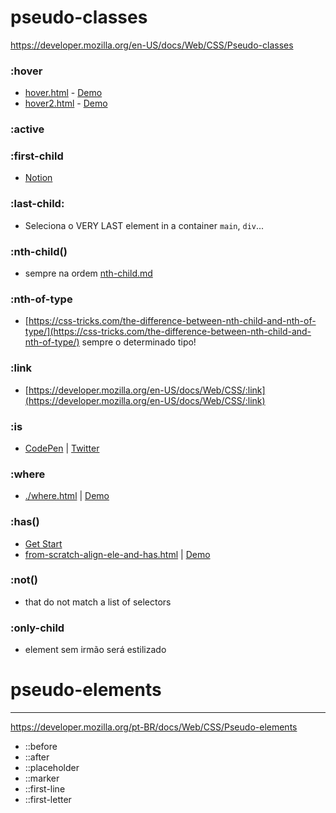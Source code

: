 # pseudo-classes

https://developer.mozilla.org/en-US/docs/Web/CSS/Pseudo-classes

### :hover

- [hover.html](./hover.html) - [Demo](https://geraldotech.github.io/DevMap/CSS/pages/hover.html)
- [hover2.html](./hover2.html) - [Demo](https://geraldotech.github.io/DevMap/CSS/pages/hover2.html)

### :active

### :first-child

- [Notion](https://www.notion.so/geraldodev/first-child-60d0eeb40caf4854b84c4a0a6f347831)

### :last-child:

- Seleciona o VERY LAST element in a container `main`, `div`...

### :nth-child()

- sempre na ordem [nth-child.md](./nth-child.md)

### :nth-of-type

- [https://css-tricks.com/the-difference-between-nth-child-and-nth-of-type/](https://css-tricks.com/the-difference-between-nth-child-and-nth-of-type/) sempre o determinado tipo!

### :link

- [https://developer.mozilla.org/en-US/docs/Web/CSS/:link](https://developer.mozilla.org/en-US/docs/Web/CSS/:link)

### :is

- [CodePen](https://codepen.io/geraldopcf/pen/NWMVXZK) | [Twitter](https://twitter.com/addyosmani/status/1411942923671785474)

### :where

- [./where.html](./where.html) | [Demo](https://geraldotech.github.io/DevMap/CSS/pages/where.html)

### :has()

- [Get Start](../pages/has/getStart.md)
- [from-scratch-align-ele-and-has.html](../pages/has/from-scratch-align-ele-and-has.html) | [Demo](https://geraldotech.github.io/DevMap/CSS/pages/has/from-scratch-align-ele-and-has.html)

### :not()

- that do not match a list of selectors

### :only-child

- element sem irmão será estilizado

# pseudo-elements

<hr>

https://developer.mozilla.org/pt-BR/docs/Web/CSS/Pseudo-elements

- ::before
- ::after
- ::placeholder
- ::marker
- ::first-line
- ::first-letter
